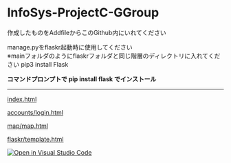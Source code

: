 # InfoSys-ProjectC-GGroup

作成したものをAddfileからこのGithub内にいれてください


manage.pyをflaskr起動時に使用してください</br>
※mainフォルダのようにflaskrフォルダと同じ階層のディレクトリに入れてください
pip3 install Flask

**コマンドプロンプトで pip install flask でインストール**

----------------------

[index.html](https://c2p31047.github.io/InfoSys-ProjectC-GGroup/)

[accounts/login.html](https://c2p31047.github.io/InfoSys-ProjectC-GGroup/accounts/login.html)

[map/map.html](https://c2p31047.github.io/InfoSys-ProjectC-GGroup/map/map.html)


[flaskr/template.html](https://c2p31047.github.io/InfoSys-ProjectC-GGroup/main/flaskr/templates/index.html)












[![Open in Visual Studio Code](https://open.vscode.dev/badges/open-in-vscode.svg)](https://vscode.dev/github.com/c2p31047/InfoSys-ProjectB-GGroup/)
